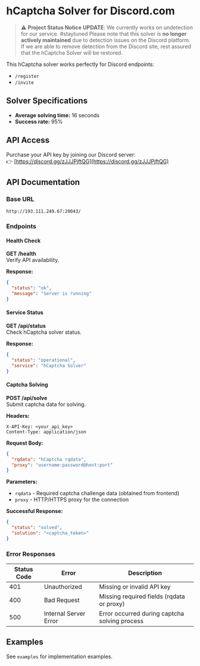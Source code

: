 # hCaptcha Solver for Discord.com

> ⚠️ **Project Status Notice**
> **UPDATE**: We currently works on undetection for our service. #staytuned
> Please note that this solver is **no longer actively maintained** due to detection issues on the Discord platform.
> If we are able to remove detection from the Discord site, rest assured that the hCaptcha Solver will be restored.


This hCaptcha solver works perfectly for Discord endpoints:
- `/register`
- `/invite`

## Solver Specifications
- **Average solving time:** 16 seconds
- **Success rate:** 95%

## API Access
Purchase your API key by joining our Discord server:  
👉 [https://discord.gg/zJJJPjftQG](https://discord.gg/zJJJPjftQG)

## API Documentation

### Base URL
`http://193.111.249.67:20043/`

### Endpoints

#### Health Check
**GET /health**  
Verify API availability.

**Response:**
```json
{
  "status": "ok",
  "message": "Server is running"
}
```

#### Service Status
**GET /api/status**  
Check hCaptcha solver status.

**Response:**
```json
{
  "status": "operational",
  "service": "hCaptcha Solver"
}
```

#### Captcha Solving
**POST /api/solve**  
Submit captcha data for solving.

**Headers:**
```
X-API-Key: <your_api_key>
Content-Type: application/json
```

**Request Body:**
```json
{
  "rqdata": "hCaptcha rqdata",
  "proxy": "username:password@host:port"
}
```

**Parameters:**
- `rqdata` - Required captcha challenge data (obtained from frontend)
- `proxy` - HTTP/HTTPS proxy for the connection

**Successful Response:**
```json
{
  "status": "solved",
  "solution": "<captcha_token>"
}
```

### Error Responses
| Status Code | Error                | Description                                      |
|-------------|----------------------|--------------------------------------------------|
| 401         | Unauthorized         | Missing or invalid API key                       |
| 400         | Bad Request          | Missing required fields (rqdata or proxy)        |
| 500         | Internal Server Error| Error occurred during captcha solving process    |

## Examples
See `examples` for implementation examples.
